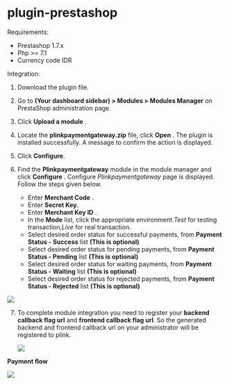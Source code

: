 # plugin-prestashop

Requirements:

* Prestashop 1.7.x
* Php >= 7.1
* Currency code IDR

Integration:

1. Download the plugin file.
2. Go to **(Your dashboard sidebar) > Modules > Modules Manager** on PrestaShop administration page.
3. Click **Upload a module** .
4. Locate the **plinkpaymentgateway.zip** file, click **Open** .
   The plugin is installed successfully. A message to confirm the action is displayed.
5. Click **Configure**.
6. Find the **Plinkpaymentgateway** module in the module manager and click **Configure** . Configure *Plinkpaymentgateway* page is displayed. Follow the steps given below.

   * Enter **Merchant Code** .
   * Enter **Secret Key.**
   * Enter **Merchant Key ID** .
   * In the **Mode** list, click the appropriate environment.*Test* for testing transaction,*Live* for real transaction.
   * Select desired order status for successful payments, from **Payment Status - Success** list **(This is optional)**
   * Select desired order status for pending payments, from **Payment Status - Pending** list **(This is optional)**
   * Select desired order status for waiting payments, from **Payment Status - Waiting** list **(This is optional)**
   * Select desired order status for rejected payments, from **Payment Status - Rejected** list **(This is optional)**

![](/20210809_120543_Peek_2021-08-09_11-54.gif)

7. To complete module integration you need to register your **backend callback flag url**  and **frontend callback flag url**. So the generated backend and frontend callback url on your administrator will be registered to plink.

   ![](/20210809_120606_Screenshot_from_2021-08-09_11-56-16.png)

**Payment flow**

![](/20210809_120651_Peek_2021-08-09_12-00.gif)
